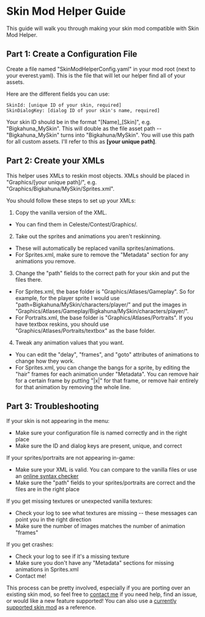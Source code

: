 Skin Mod Helper Guide
======================

This guide will walk you through making your skin mod compatible with Skin Mod Helper.


Part 1: Create a Configuration File
-----------------------------------
Create a file named "SkinModHelperConfig.yaml" in your mod root (next to your everest.yaml). 
This is the file that will let our helper find all of your assets.

Here are the different fields you can use:
```
SkinId: [unique ID of your skin, required]
SkinDialogKey: [dialog ID of your skin's name, required]
```

Your skin ID should be in the format "[Name]_[Skin]", e.g. "Bigkahuna_MySkin". This will double
as the file asset path -- "Bigkahuna_MySkin" turns into "Bigkahuna/MySkin". You will use this path
for all custom assets. I'll refer to this as **[your unique path]**.


Part 2: Create your XMLs
-------------------------
This helper uses XMLs to reskin most objects. XMLs should be placed in "Graphics/[your unique path]/",
e.g. "Graphics/Bigkahuna/MySkin/Sprites.xml".

You should follow these steps to set up your XMLs:
1. Copy the vanilla version of the XML.
  * You can find them in Celeste/Contest/Graphics/.
2. Take out the sprites and animations you aren't reskinning.
  * These will automatically be replaced vanilla sprites/animations.
  * For Sprites.xml, make sure to remove the "Metadata" section for any animations you remove.
3. Change the "path" fields to the correct path for your skin and put the files there.
  * For Sprites.xml, the base folder is "Graphics/Atlases/Gameplay". So for example, for the player
    sprite I would use "path=Bigkahuna/MySkin/characters/player/" and put the images in
    "Graphics/Atlases/Gameplay/Bigkahuna/MySkin/characters/player/".
  * For Portraits.xml, the base folder is "Graphics/Atlases/Portraits". If you have textbox
    reskins, you should use "Graphics/Atlases/Portraits/textbox" as the base folder.
4. Tweak any animation values that you want.
  * You can edit the "delay", "frames", and "goto" attributes of animations to change how they work.
  * For Sprites.xml, you can change the bangs for a sprite, by editing the "hair" frames for
    each animation under "Metadata". You can remove hair for a certain frame by putting "|x|" for
    that frame, or remove hair entirely for that animation by removing the whole line.


Part 3: Troubleshooting
-----------------------
If your skin is not appearing in the menu:
* Make sure your configuration file is named correctly and in the right place
* Make sure the ID and dialog keys are present, unique, and correct

If your sprites/portraits are not appearing in-game:
* Make sure your XML is valid. You can compare to the vanilla files or use an [online syntax checker](https://www.xmlvalidation.com/)
* Make sure the "path" fields to your sprites/portraits are correct and the files are in the right place

If you get missing textures or unexpected vanilla textures:
* Check your log to see what textures are missing -- these messages can point you in the right direction
* Make sure the number of images matches the number of animation "frames"

If you get crashes:
* Check your log to see if it's a missing texture
* Make sure you don't have any "Metadata" sections for missing animations in Sprites.xml
* Contact me!

This process can be pretty involved, especially if you are porting over an existing skin mod,
so feel free to [contact me](../../README.md#contact) if you need help, find an issue, or would
like a new feature supported! You can also use a [currently supported skin mod](../../README.md#installation-guide) as a reference.